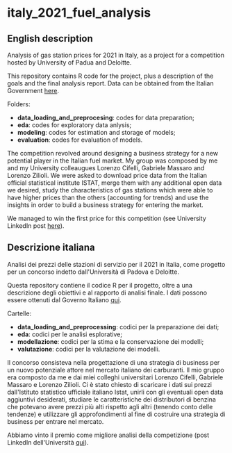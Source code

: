 # italy_2021_fuel_analysis

## English description

Analysis of gas station prices for 2021 in Italy, as a project for a competition hosted by University of Padua and Deloitte.

This repository contains R code for the project, plus a description of the goals and the final analysis report. Data can be obtained from the Italian Government [here](https://www.mise.gov.it/index.php/it/open-data/elenco-dataset/carburanti-archivio-prezzi).

Folders:
- **data_loading_and_preprocesing**: codes for data preparation;
- **eda**: codes for exploratory data anlysis;
- **modeling**: codes for estimation and storage of models;
- **evaluation**: codes for evaluation of models.

The competition revolved around designing a business strategy for a new potential player in the Italian fuel market. My group was composed by me and my University colleaugues Lorenzo Cifelli, Gabriele Massaro and Lorenzo Zilioli. We were asked to download price data from the Italian official statistical institute ISTAT, merge them with any additional open data we desired, study the characteristics of gas stations which were able to have higher prices than the others (accounting for trends) and use the insights in order to build a business strategy for entering the market. 

We managed to win the first price for this competition (see University LinkedIn post [here](https://www.linkedin.com/posts/dipartimento-di-scienze-statistiche-universit%C3%A0-di-padova_laboratorio-statistica-aziende-activity-6958366624580022272-v0Po?utm_source=share&utm_medium=member_desktop)).

## Descrizione italiana

Analisi dei prezzi delle stazioni di servizio per il 2021 in Italia, come progetto per un concorso indetto dall'Università di Padova e Deloitte.

Questa repository contiene il codice R per il progetto, oltre a una descrizione degli obiettivi e al rapporto di analisi finale. I dati possono essere ottenuti dal Governo Italiano [qui](https://www.mise.gov.it/index.php/itarchivio/open-data/elenco-dataset/carburanti-prezzi).

Cartelle:
- **data_loading_and_preprocessing**: codici per la preparazione dei dati;
- **eda**: codici per le analisi esplorative;
- **modellazione**: codici per la stima e la conservazione dei modelli;
- **valutazione**: codici per la valutazione dei modelli.

Il concorso consisteva nella progettazione di una strategia di business per un nuovo potenziale attore nel mercato italiano dei carburanti. Il mio gruppo era composto da me e dai miei colleghi universitari Lorenzo Cifelli, Gabriele Massaro e Lorenzo Zilioli. Ci è stato chiesto di scaricare i dati sui prezzi dall'Istituto statistico ufficiale italiano Istat, unirli con gli eventuali open data aggiuntivi desiderati, studiare le caratteristiche dei distributori di benzina che potevano avere prezzi più alti rispetto agli altri (tenendo conto delle tendenze) e utilizzare gli approfondimenti al fine di costruire una strategia di business per entrare nel mercato. 

Abbiamo vinto il premio come migliore analisi della competizione (post LinkedIn dell'Università [qui](https://www.linkedin.com/posts/dipartimento-di-scienze-statistiche-universit%C3%A0-di-padova_laboratorio-statistica-aziende-activity-6958366624580022272-v0Po?utm_source=share&utm_medium=member_desktop)).
